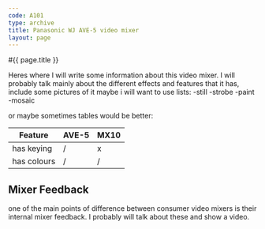 ```yaml
---
code: A101
type: archive
title: Panasonic WJ AVE-5 video mixer
layout: page
---
```


#{{ page.title }}

Heres where I will write some information about this video mixer. 
I will probably talk mainly about the different effects and features that it has, include some pictures of it
maybe i will want to use lists:
-still
-strobe
-paint
-mosaic

or maybe sometimes tables would be better:

| Feature |AVE-5 | MX10 |
|---|---|---|
| has keying | / | x |
| has colours | / | / |

## Mixer Feedback

one of the main points of difference between consumer video mixers is their internal mixer feedback. I probably will talk about these and show a video.




